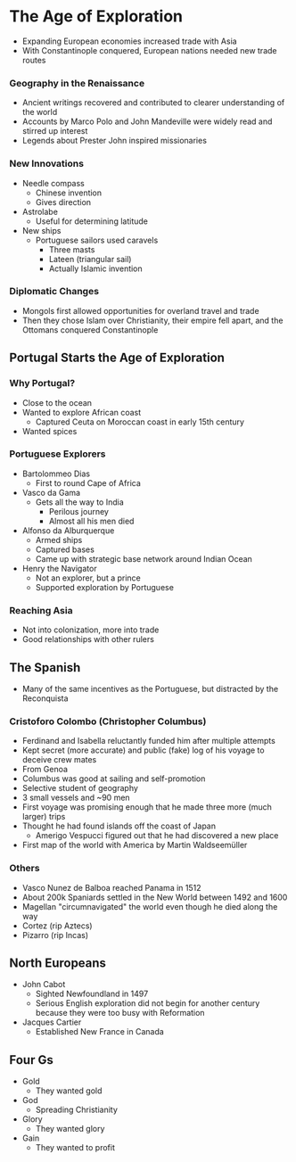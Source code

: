 # The Age of Exploration
* Expanding European economies increased trade with Asia
* With Constantinople conquered, European nations needed new trade routes
### Geography in the Renaissance
* Ancient writings recovered and contributed to clearer understanding of the world
* Accounts by Marco Polo and John Mandeville were widely read and stirred up interest
* Legends about Prester John inspired missionaries
### New Innovations
* Needle compass
  * Chinese invention
  * Gives direction
* Astrolabe
  * Useful for determining latitude
* New ships
  * Portuguese sailors used caravels
    * Three masts
    * Lateen (triangular sail)
    * Actually Islamic invention
### Diplomatic Changes
* Mongols first allowed opportunities for overland travel and trade
* Then they chose Islam over Christianity, their empire fell apart, and the Ottomans conquered Constantinople
## Portugal Starts the Age of Exploration
### Why Portugal?
* Close to the ocean
* Wanted to explore African coast
  * Captured Ceuta on Moroccan coast in early 15th century
* Wanted spices
### Portuguese Explorers
* Bartolommeo Dias
  * First to round Cape of Africa
* Vasco da Gama
  * Gets all the way to India
    * Perilous journey
    * Almost all his men died
* Alfonso da Alburquerque
  * Armed ships
  * Captured bases
  * Came up with strategic base network around Indian Ocean
* Henry the Navigator
  * Not an explorer, but a prince
  * Supported exploration by Portuguese
### Reaching Asia
* Not into colonization, more into trade
* Good relationships with other rulers
## The Spanish
* Many of the same incentives as the Portuguese, but distracted by the Reconquista
### Cristoforo Colombo (Christopher Columbus)
* Ferdinand and Isabella reluctantly funded him after multiple attempts
* Kept secret (more accurate) and public (fake) log of his voyage to deceive crew mates
* From Genoa
* Columbus was good at sailing and self-promotion
* Selective student of geography
* 3 small vessels and ~90 men
* First voyage was promising enough that he made three more (much larger) trips
* Thought he had found islands off the coast of Japan
  * Amerigo Vespucci figured out that he had discovered a new place
* First map of the world with America by Martin Waldseemüller
### Others
* Vasco Nunez de Balboa reached Panama in 1512
* About 200k Spaniards settled in the New World between 1492 and 1600
* Magellan "circumnavigated" the world even though he died along the way
* Cortez (rip Aztecs)
* Pizarro (rip Incas)
## North Europeans
* John Cabot
  * Sighted Newfoundland in 1497
  * Serious English exploration did not begin for another century because they were too busy with Reformation
* Jacques Cartier
  * Established New France in Canada
## Four Gs
* Gold
  * They wanted gold
* God
  * Spreading Christianity
* Glory
  * They wanted glory
* Gain
  * They wanted to profit
